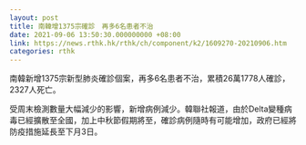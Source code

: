 ```yaml
---
layout: post
title: 南韓增1375宗確診　再多6名患者不治
date: 2021-09-06 13:50:30.000000000 +08:00
link: https://news.rthk.hk/rthk/ch/component/k2/1609270-20210906.htm
categories: rthk
---
```


南韓新增1375宗新型肺炎確診個案，再多6名患者不治，累積26萬1778人確診，2327人死亡。

受周末檢測數量大幅減少的影響，新增病例減少。韓聯社報道，由於Delta變種病毒已經擴散至全國，加上中秋節假期將至，確診病例隨時有可能增加，政府已經將防疫措施延長至下月3日。
